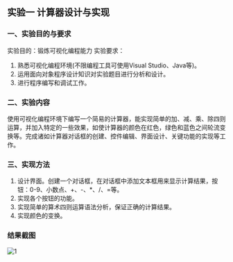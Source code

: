 ## 实验一  计算器设计与实现 ##
### 一、实验目的与要求 ###
实验目的：锻炼可视化编程能力
实验要求：
1. 熟悉可视化编程环境(不限编程工具可使用Visual Studio、Java等)。
2. 运用面向对象程序设计知识对实验题目进行分析和设计。
3. 进行程序编写和调试工作。
### 二、实验内容 ###
使用可视化编程环境下编写一个简易的计算器，能实现简单的加、减、乘、除四则运算，并加入特定的一些效果，如使计算器的颜色在红色，绿色和蓝色之间轮流变换等。完成诸如计算器对话框的创建、控件编辑、界面设计、关键功能的实现等工作。
### 三、实现方法 ###
1. 设计界面。创建一个对话框，在对话框中添加文本框用来显示计算结果，按钮：0-9、小数点、+、-、*、/、=等。
2. 实现各个按钮的功能。
3. 实现简单的算术四则运算语法分析，保证正确的计算结果。
4. 实现颜色的变换。
### 结果截图 ###
![1]("images/image.jpg")
